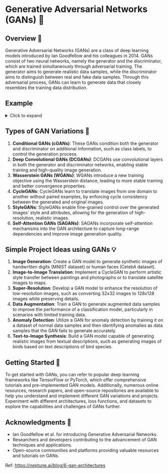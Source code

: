 # Generative Adversarial Networks (GANs) 🎨

## Overview 🌟
Generative Adversarial Networks (GANs) are a class of deep learning models introduced by Ian Goodfellow and his colleagues in 2014. GANs consist of two neural networks, namely the generator and the discriminator, which are trained simultaneously through adversarial training. The generator aims to generate realistic data samples, while the discriminator aims to distinguish between real and fake data samples. Through this adversarial process, GANs can learn to generate data that closely resembles the training data distribution.

## Example 
<details> 
  <summary>Click to expand</summary>

  - Imagine there are two teams playing a game against each other - the Generator Team and the Discriminator Team.

  - The Generator Team's job is to create fake data samples that look just like real data. For example, if the real data is images of human faces, the Generator Team has to create fake face images that appear authentic.

  - The Discriminator Team's role is to act as judges. They get shown both real face images from the actual data, as well as fake face images created by the Generator Team. Their task is to scrutinize each image carefully and decide whether it is real or fake.

  - In the beginning, the Generator Team is not very skilled, so their fake face images look obviously fake and unrealistic. This makes it easy for the Discriminator Team to identify them as fakes.

  - However, after every round, the teams get feedback on their performance. The Discriminator Team shares which images they correctly identified as real or fake. Using this feedback, the Generator Team can learn and improve their face image creation process to make more realistic fakes that are harder to detect next time.

  - Simultaneously, the Discriminator Team also gets feedback on which real and fake images they struggled to identify correctly. This allows them to pick up on the telltale patterns that make an image fake versus real, improving their ability to discriminate for subsequent rounds.

  - As the game progresses over many rounds, the two teams essentially motivate each other to become better and better adversaries. The Generator Team's fake data samples become incredibly realistic and the Discriminator Team becomes extremely skilled at catching even the slightest imperfections that give away fake data.

  - At the highest level, the Generator Team ends up producing synthetic data that is indistinguishable from real data to the Discriminator Team. This is the essence of Generative Adversarial Networks - two neural network models pitted against each other in an adversarial game to reach highly realistic data generation.

  - The human-like back-and-forth feedback and improvement between the two adversaries is what allows GANs to learn and capture the full, true distribution of the real data better than other generative modeling approaches.
</details>

## Types of GAN Variations 🔄
1. **Conditional GANs (cGANs)**: These GANs condition both the generator and discriminator on additional information, such as class labels, to control the generation process.
2. **Deep Convolutional GANs (DCGANs)**: DCGANs use convolutional layers in both the generator and discriminator networks, enabling stable training and high-quality image generation.
3. **Wasserstein GANs (WGANs)**: WGANs introduce a new training objective using the Wasserstein distance, leading to more stable training and better convergence properties.
4. **CycleGANs**: CycleGANs learn to translate images from one domain to another without paired examples, by enforcing cycle consistency between the generated and original images.
5. **StyleGANs**: StyleGANs enable fine-grained control over the generated images' style and attributes, allowing for the generation of high-resolution, realistic images.
6. **Self-Attention GANs (SAGANs)**: SAGANs incorporate self-attention mechanisms into the GAN architecture to capture long-range dependencies and improve image generation quality.

## Simple Project Ideas using GANs 💡
1. **Image Generation**: Create a GAN model to generate synthetic images of handwritten digits (MNIST dataset) or human faces (CelebA dataset).
2. **Image-to-Image Translation**: Implement a CycleGAN to perform artistic style transfer between paintings and photographs or to translate satellite images to maps.
3. **Super-Resolution**: Develop a GAN model to enhance the resolution of low-resolution images, such as converting 32x32 images to 128x128 images while preserving details.
4. **Data Augmentation**: Train a GAN to generate augmented data samples to improve the performance of a classification model, particularly in scenarios with limited training data.
5. **Anomaly Detection**: Utilize a GAN for anomaly detection by training it on a dataset of normal data samples and then identifying anomalies as data samples that the GAN fails to generate accurately.
6. **Text-to-Image Synthesis**: Build a GAN model capable of generating realistic images from textual descriptions, such as generating images of birds based on text descriptions of bird species.

## Getting Started 🚀
To get started with GANs, you can refer to popular deep learning frameworks like TensorFlow or PyTorch, which offer comprehensive tutorials and pre-implemented GAN models. Additionally, numerous online resources, research papers, and open-source repositories are available to help you understand and implement different GAN variations and projects. Experiment with different architectures, loss functions, and datasets to explore the capabilities and challenges of GANs further.


## Acknowledgments 🙏
- Ian Goodfellow et al. for introducing Generative Adversarial Networks.
- Researchers and developers contributing to the advancement of GAN techniques and applications.
- Open-source communities and platforms providing valuable resources and tutorials on GANs.

Ref: https://neptune.ai/blog/6-gan-architectures
